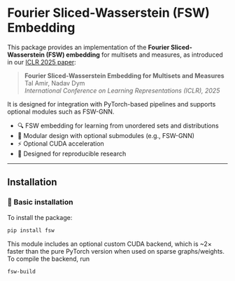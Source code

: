 # Fourier Sliced-Wasserstein (FSW) Embedding

This package provides an implementation of the **Fourier Sliced-Wasserstein (FSW) embedding** for multisets and measures, as introduced in our [ICLR 2025 paper](https://iclr.cc/virtual/2025/poster/30562):

> **Fourier Sliced-Wasserstein Embedding for Multisets and Measures**  
> Tal Amir, Nadav Dym  
> *International Conference on Learning Representations (ICLR), 2025*

It is designed for integration with PyTorch-based pipelines and supports optional modules such as FSW-GNN.

- 🔍 FSW embedding for learning from unordered sets and distributions  
- 🧩 Modular design with optional submodules (e.g., FSW-GNN)  
- ⚡ Optional CUDA acceleration  
- 🔬 Designed for reproducible research  

---

## Installation

### 🔧 Basic installation

To install the package:

```bash
pip install fsw
```

This module includes an optional custom CUDA backend, which is ~2× faster than the pure PyTorch version when used on sparse graphs/weights. To compile the backend, run
```bash
fsw-build
```
